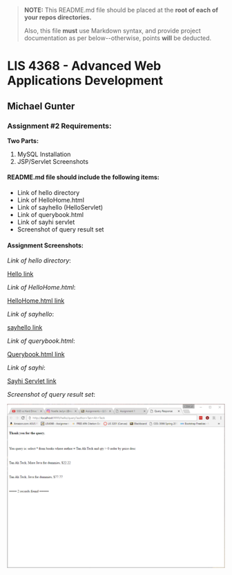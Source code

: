 > **NOTE:** This README.md file should be placed at the **root of each of your repos directories.**
>
>Also, this file **must** use Markdown syntax, and provide project documentation as per below--otherwise, points **will** be deducted.
>
>

# LIS 4368 - Advanced Web Applications Development

## Michael Gunter

### Assignment #2 Requirements:

**Two Parts:**
1. MySQL Installation
2. JSP/Servlet Screenshots

#### README.md file should include the following items:

* Link of hello directory
* Link of HelloHome.html
* Link of sayhello (HelloServlet)
* Link of querybook.html
* Link of sayhi servlet
* Screenshot of query result set

#### Assignment Screenshots:

*Link of hello directory*:

[Hello link](http://localhost:9999/hello)

*Link of HelloHome.html*:

[HelloHome.html link](http://localhost:9999/hello/HelloHome.html)

*Link of sayhello*:

[sayhello link](http://localhost:9999/hello/sayhello)

*Link of querybook.html*:

[Querybook.html link](http://localhost:9999/hello/querybook.html)

*Link of sayhi*:

[Sayhi Servlet link](http://localhost:9999/hello/sayhi)

*Screenshot of query result set*:

![Query Result Set Screenshot](img/qrs.png)
